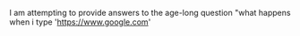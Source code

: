 I am attempting to provide answers to the age-long question "what happens when i
type 'https://www.google.com'


